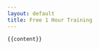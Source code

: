 ```yaml
---
layout: default 
title: Free 1 Hour Training 
---
```


<section class="padded light-bg editable">

    {{content}}

</section> 